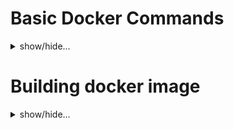 # Basic Docker Commands
<details>
<summary> show/hide...
</summary>
  
## Search Docker Hub for images
To find a certain docker image simply run the below commmand passing the image name
```
$ docker search <image-name>

example:
$ docker search redis
```

## Running a docker image
To run a certain image, use the run flag, this will run the image and might get you inside of it, so that whatever you type in the terminal is going to only affect the running image, (foreground process). Note that adding the keyword **latest** is the default, where the image version to ran will be the latest.

--name option will assigne the container the name you choose
```
$ docker run <image-name>:latest --name myImageName
```
To run the image in the background, simply add the -d option, this is similar to passing the & charecter after executing a service.
```
$ docker run -d <image-name>:latest
```
To run the image with a certain version simply add the version after the :
```
$ docker run -d <image-name>:<image-version>

example
$ docker run -d redis:2.3
```

## Finding the running containers
use the below command to list the currently running containers
```
$ docker ps
CONTAINER ID        IMAGE               COMMAND                  CREATED             STATUS              PORTS               NAMES
54106c6357da        redis               "docker-entrypoint.s…"   4 minutes ago       Up 4 minutes        6379/tcp            determined_brattain

```

## Get more details about the running container
```
$ docker inspect <container-id>|<container-name>

example:
$ docker inspect 54106c6357da

$ docker inspect determined_brattain
```

## Get the logs the container has written in the stderr/stdout
```
docker logs <container-id>|<container-name>

example:
$ docker logs 54106c6357da

$ docker logs determined_brattain
```

## Exposing particular port
by default the port that is running on the container are not exposed and can't be reached, as example, if the container has an ssh service running on port 2222 any one who wants to connect to this port will fail to connect to it unless that port is exposed, to expose the container port use the -p option as follows:

## Static port mapping
```
$ docker run -d <image-name>:latest -p <system-port>:<container-port> 

example: exposing container ssh port 2222 with the system port 2002
$ docker run -d redis:latest -p 2002:2222
```

**Note**: by default the port will be mapped to the ip address 0.0.0.0, which means any active ip address running on the system will be have its mapped port open, to only restrict this port to be mapped to a certain ip address simple add the following 
```
$ docker run -d <image-name>:latest -p <system-ip-address>:<system-port>:<container-port> 

example
$ docker run -d redis:latest -p 127.0.0.1:2002:2222 
```
### Dynamic port mapping
To run the container on dynamic port instead of fixed port
```
$ docker run -d redis:latest -p 127.0.0.1:2002 --name DynamicPort 
```

## finding the Port mapping number running On a certain container
To find all port mapping
```
$ docker port <container-id>|<container-name>
```
To find a certain port mapping 
```
$ docker port <container-id>|<container-name> <port-name>
```

## Executing a command from outside of the container
```
$ docker run <image-name> <command-to-execute>

example
$ docker run ubuntu ps
```

## Getting a Bash shell of the container
```
$ docker run -it <image-name> bash

example:
$ docker run -it ubuntu bash
root@b123ujs123:/#
```

</details>


# Building docker image
<details>
<summary> show/hide...
</summary>
  
To build a docker image, you need a file that have instructions to follow for building, these instructinos are located inside a file called the **Dockerfile**, the Dockerfile looks like this:

```
FROM nginx:alpine
COPY . /usr/share/nginx/html
```

FROM means what is the image name:tag we want our container to have.

The build command executes each instruction within the Dockerfile.

```
docker build <chosen-image-name> .
```

By default the tag for the newly created image will be set **latest**, if we want to specify the version then we can use the **-t** or **--tag**

**NOTE: it is recommended to always set a tag for your images in order to keep track of your versions and not to overwrite each other as always being the latest**

```
$ docker build -t <chosen-image-name>:<tag> .
or 
$ docker build --tag <chosen-name>:<tag> .
```

if you list the currently installed images, you will find the new image with its tag listed

```
$ docker images
REPOSITORY          TAG                 IMAGE ID            CREATED             SIZE
webserver-image     v1                  ba094421bc0        31 seconds ago      20.5MB
```

</details>
